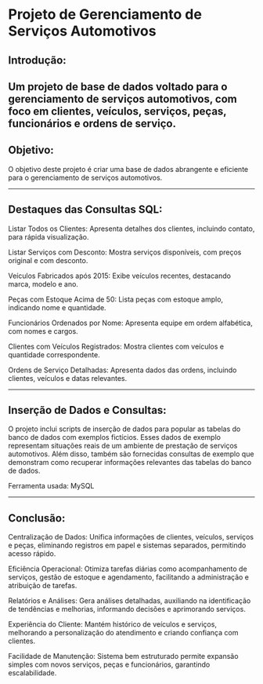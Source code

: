 # Projeto de Gerenciamento de Serviços Automotivos

## Introdução:

Um projeto de base de dados voltado para o gerenciamento de serviços automotivos, com foco em clientes, veículos, serviços, peças, funcionários e ordens de serviço. 
---

## Objetivo:

O objetivo deste projeto é criar uma base de dados abrangente e eficiente para o gerenciamento de serviços automotivos.

---

## Destaques das Consultas SQL:

Listar Todos os Clientes: Apresenta detalhes dos clientes, incluindo contato, para rápida visualização.

Listar Serviços com Desconto: Mostra serviços disponíveis, com preços original e com desconto.

Veículos Fabricados após 2015: Exibe veículos recentes, destacando marca, modelo e ano.

Peças com Estoque Acima de 50: Lista peças com estoque amplo, indicando nome e quantidade.

Funcionários Ordenados por Nome: Apresenta equipe em ordem alfabética, com nomes e cargos.

Clientes com Veículos Registrados: Mostra clientes com veículos e quantidade correspondente.

Ordens de Serviço Detalhadas: Apresenta dados das ordens, incluindo clientes, veículos e datas relevantes.

---
## Inserção de Dados e Consultas:

O projeto inclui scripts de inserção de dados para popular as tabelas do banco de dados com exemplos fictícios. Esses dados de exemplo representam situações reais de um ambiente de prestação de serviços automotivos. Além disso, também são fornecidas consultas de exemplo que demonstram como recuperar informações relevantes das tabelas do banco de dados.

Ferramenta usada: MySQL

---

## Conclusão:

Centralização de Dados: Unifica informações de clientes, veículos, serviços e peças, eliminando registros em papel e sistemas separados, permitindo acesso rápido.

Eficiência Operacional: Otimiza tarefas diárias como acompanhamento de serviços, gestão de estoque e agendamento, facilitando a administração e atribuição de tarefas.

Relatórios e Análises: Gera análises detalhadas, auxiliando na identificação de tendências e melhorias, informando decisões e aprimorando serviços.

Experiência do Cliente: Mantém histórico de veículos e serviços, melhorando a personalização do atendimento e criando confiança com clientes.

Facilidade de Manutenção: Sistema bem estruturado permite expansão simples com novos serviços, peças e funcionários, garantindo escalabilidade.
